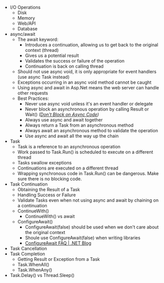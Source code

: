 
- I/O Operations
  + Disk
  + Memory
  + Web/API
  + Database
- async/await
  + The await keyword:
    + Introduces a continuation, allowing us to get back to the original context (thread)
    + Gives us a potential result
    + Validates the success or failure of the operation
    + Continuation is back on calling thread
  + Should not use async void, it is only appropriate for event handlers (use async Task instead)
  + Exceptions occurring in an async void method cannot be caught
  + Using async and await in Asp.Net means the web server can handle other requests
  + Best Practices:
    + Never use async void unless it's an event handler or delegate
    + Never block an asynchronous operation by calling Result or Wait() *([Don't Block on Async Code](https://blog.stephencleary.com/2012/07/dont-block-on-async-code.html))*
    + Always use async and await together
    + Always return a Task from an asynchronous method
    + Always await an asynchronous method to validate the operation
    + Use async and await all the way up the chain
- Task
  + Task is a reference to an asynchronous operation
  + Work passed to Task.Run() is scheduled to execute on a different thread
  + Tasks swallow exceptions
  + Continuations are executed on a different thread
  + Wrapping synchronous code in Task.Run() can be dangerous. Make sure there is no blocking code.
- Task Continuation
  + Obtaining the Result of a Task
  + Handling Success or Failure
  + Validate Tasks even when not using async and await by chaining on a continuation
  + ContinueWith()
    + ContinueWith() vs await
  + ConfigureAwait()
    + ConfigureAwait(false) should be used when we don't care about the original context
    + Shoule use ConfigureAwait(false) when writing libraries
    + [ConfigureAwait FAQ | .NET Blog](https://devblogs.microsoft.com/dotnet/configureawait-faq/)
- Task Cancellation
- Task Completion
  + Getting Result or Exception from a Task
  + Task.WhenAll()
  + Task.WhenAny()
- Task.Delay() vs Thread.Sleep()
